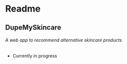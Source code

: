 # Readme

## DupeMySkincare
###### A web app to recommend alternative skincare products


- Currently in progress
